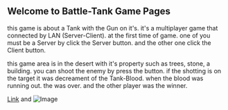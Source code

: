 ## Welcome to Battle-Tank Game Pages

this game is about a Tank with the Gun on it's. it's a multiplayer game that connected by LAN (Server-Client). at the first time of game. one of you must be a Server by click the Server button. and the other one click the Client button.

this game area is in the desert with it's property such as trees, stone, a building. you can shoot the enemy by press the button. if the shotting is on the target it was decreament of the Tank-Blood. when the blood was running out. the was over. and the other player was the winner.


[Link](url) and ![Image](src)
```

